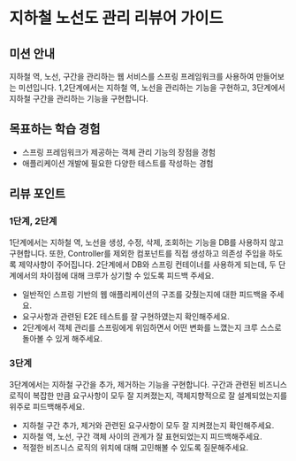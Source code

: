 # 지하철 노선도 관리 리뷰어 가이드

## 미션 안내
지하철 역, 노선, 구간을 관리하는 웹 서비스를 스프링 프레임워크를 사용하여 만들어보는 미션입니다. 1,2단계에서는 지하철 역, 노선을 관리하는 기능을 구현하고, 3단계에서 지하철 구간을 관리하는 기능을 구현합니다.

## 목표하는 학습 경험
- 스프링 프레임워크가 제공하는 객체 관리 기능의 장점을 경험
- 애플리케이션 개발에 필요한 다양한 테스트를 작성하는 경험

## 리뷰 포인트
### 1단계, 2단계
1단계에서는 지하철 역, 노선을 생성, 수정, 삭제, 조회하는 기능을 DB를 사용하지 않고 구현합니다. 또한, Controller를 제외한 컴포넌트를 직접 생성하고 의존성 주입을 하도록 제약사항이 주어집니다. 2단계에서 DB와 스프링 컨테이너를 사용하게 되는데, 두 단계에서의 차이점에 대해 크루가 상기할 수 있도록 피드백 주세요.
- 일반적인 스프링 기반의 웹 애플리케이션의 구조를 갖췄는지에 대한 피드백을 주세요.
- 요구사항과 관련된 E2E 테스트를 잘 구현하였는지 확인해주세요.
- 2단계에서 객체 관리를 스프링에게 위임하면서 어떤 변화를 느꼈는지 크루 스스로 돌아볼 수 있게 해주세요.

### 3단계
3단계에서는 지하철 구간을 추가, 제거하는 기능을 구현합니다. 구간과 관련된 비즈니스 로직이 복잡한 만큼 요구사항이 모두 잘 지켜졌는지, 객체지향적으로 잘 설계되었는지를 위주로 피드백해주세요. 
- 지하철 구간 추가, 제거와 관련된 요구사항이 모두 잘 지켜졌는지 확인해주세요.
- 지하철 역, 노선, 구간 객체 사이의 관계가 잘 표현되었는지 피드백해주세요.
- 적절한 비즈니스 로직의 위치에 대해 고민해볼 수 있도록 질문해주세요.
